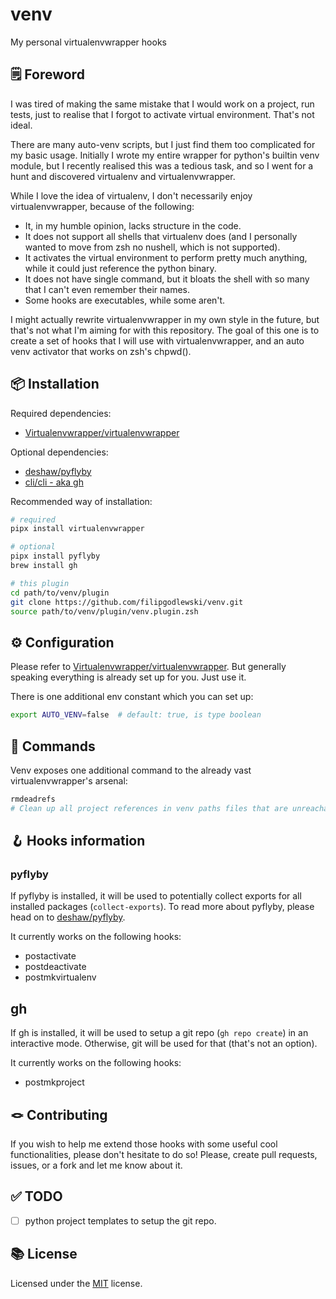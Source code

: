 # venv

My personal virtualenvwrapper hooks

## 🗒️ Foreword

I was tired of making the same mistake that I would work on a project, run tests,
just to realise that I forgot to activate virtual environment. That's not ideal.

There are many auto-venv scripts, but I just find them too complicated for my
basic usage. Initially I wrote my entire wrapper for python's builtin venv module,
but I recently realised this was a tedious task, and so I went for a hunt and
discovered virtualenv and virtualenvwrapper.

While I love the idea of virtualenv, I don't necessarily enjoy virtualenvwrapper,
because of the following:

- It, in my humble opinion, lacks structure in the code.
- It does not support all shells that virtualenv does (and I personally wanted to
  move from zsh no nushell, which is not supported).
- It activates the virtual environment to perform pretty much anything, while it
  could just reference the python binary.
- It does not have single command, but it bloats the shell with so many that I can't
  even remember their names.
- Some hooks are executables, while some aren't.

I might actually rewrite virtualenvwrapper in my own style in the future, but that's
not what I'm aiming for with this repository. The goal of this one is to create
a set of hooks that I will use with virtualenvwrapper, and an auto venv activator
that works on zsh's chpwd().

## 📦 Installation

Required dependencies:

- [Virtualenvwrapper/virtualenvwrapper](https://virtualenvwrapper.readthedocs.io/en/latest/index.html)

Optional dependencies:

- [deshaw/pyflyby](https://github.com/deshaw/pyflyby)
- [cli/cli - aka gh](https://github.com/cli/cli)

Recommended way of installation:

```sh
# required
pipx install virtualenvwrapper

# optional
pipx install pyflyby
brew install gh

# this plugin
cd path/to/venv/plugin
git clone https://github.com/filipgodlewski/venv.git
source path/to/venv/plugin/venv.plugin.zsh
```

## ⚙️ Configuration

Please refer to [Virtualenvwrapper/virtualenvwrapper](https://virtualenvwrapper.readthedocs.io/en/latest/index.html).
But generally speaking everything is already set up for you. Just use it.

There is one additional env constant which you can set up:

```sh
export AUTO_VENV=false  # default: true, is type boolean
```

## 📢 Commands

Venv exposes one additional command to the already vast virtualenvwrapper's arsenal:

```sh
rmdeadrefs
# Clean up all project references in venv paths files that are unreachable.
```

## 🪝 Hooks information

### pyflyby

If pyflyby is installed, it will be used to potentially collect exports for
all installed packages (`collect-exports`). To read more about pyflyby,
please head on to [deshaw/pyflyby](https://github.com/deshaw/pyflyby).

It currently works on the following hooks:

- postactivate
- postdeactivate
- postmkvirtualenv

## gh

If gh is installed, it will be used to setup a git repo (`gh repo create`) in an
interactive mode. Otherwise, git will be used for that (that's not an option).

It currently works on the following hooks:

- postmkproject

## 🪢 Contributing

If you wish to help me extend those hooks with some useful cool functionalities,
please don't hesitate to do so! Please, create pull requests, issues,
or a fork and let me know about it.

## ✅ TODO

- [ ] python project templates to setup the git repo.

## 📚 License

Licensed under the [MIT](./LICENSE) license.
